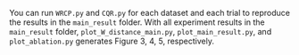 You can run `WRCP.py` and `CQR.py` for each dataset and each trial to reproduce the results in the `main_result` folder.
With all experiment results in the `main_result` folder, `plot_W_distance_main.py`, `plot_main_result.py`, and `plot_ablation.py` generates Figure 3, 4, 5, respectively.

